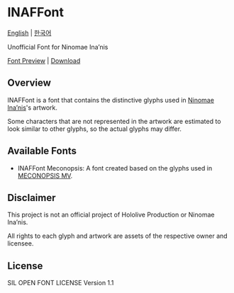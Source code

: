 # INAFFont

[English](./README.md) | [한국어](./README.ko.md)

Unofficial Font for Ninomae Ina’nis

[Font Preview](https://yf-dev.github.io/inaffont/) | [Download](./dist)

## Overview

INAFFont is a font that contains the distinctive glyphs used in [Ninomae Ina’nis](https://hololive.hololivepro.com/en/talents/ninomae-inanis/)'s artwork.

Some characters that are not represented in the artwork are estimated to look similar to other glyphs, so the actual glyphs may differ.

## Available Fonts

- INAFFont Meconopsis: A font created based on the glyphs used in [MECONOPSIS MV](https://www.youtube.com/watch?v=XzkNg89Cq9Y).

## Disclaimer

This project is not an official project of Hololive Production or Ninomae Ina’nis.

All rights to each glyph and artwork are assets of the respective owner and licensee.

## License

SIL OPEN FONT LICENSE Version 1.1